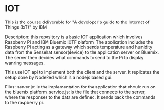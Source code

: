 # IOT
This is the course deliverable for "A developer's guide to the Internet of Things (IoT)" by IBM

Description: this repository is a basic IOT application which involves Raspberry Pi and IBM Bluemix IOTF plaform. 
The application includes the Raspberry Pi acting as a gateway which sends temperature and humidity data from the Sensehat sensor(device)
to the application server on Bluemix. The server then decides what commands to send to the Pi to display wanring messages. 

This use IOT api to implement both the client and the server. It replicates the setup done by NodeRed which is a nodejs based gui. 

Files:
server.js: is the implementation for the application that should run on the bluemix platform. 
service.js: is the file that connects to the server, where the responses to the data are defined. It sends back the commands to the raspberry pi.
